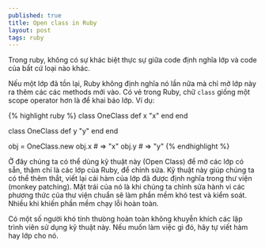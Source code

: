 ```yaml
---
published: true
title: Open class in Ruby
layout: post
tags: ruby
---
```


Trong ruby, không có sự khác biệt thực sự giữa code định nghĩa lớp và code của bất cứ loại nào khác.

Nếu một lớp đã tồn lại, Ruby không định nghĩa nó lần nữa mà chỉ mở lớp này ra thêm các các methods mới vào. Có vẻ trong Ruby, chữ `class` giống một scope operator hơn là để khai báo lớp. Ví dụ:

{% highlight ruby %}
class OneClass
  def x
    "x"
  end
end

class OneClass
  def y
    "y"
  end
end

obj = OneClass.new
obj.x # => "x"
obj.y # => "y"
{% endhighlight %}

Ở đây chúng ta có thể dùng kỹ thuật này (Open Class) để mở các lớp có sẵn, thậm chí là các lớp của Ruby, để chỉnh sửa. Kỹ thuật này giúp chúng ta có thể thêm thắt, viết lại cái hàm của lớp đã được định nghĩa trong thư viện (monkey patching). Mặt trái của nó là khi chúng ta chỉnh sửa hành vi các phương thức của thư viện chuẩn sẽ làm phần mềm khó test và kiểm soát. Nhiều khi khiến phần mềm chạy lỗi hoàn toàn.

Có một số người khó tính thưòng hoàn toàn không khuyễn khích các lập trình viên sử dụng kỹ thuật này. Nếu muốn làm việc gì đó, hãy tự viết hàm hay lớp cho nó.
